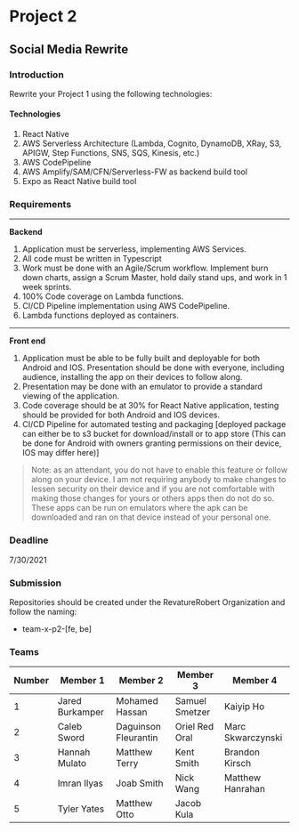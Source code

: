 # Project 2

## Social Media Rewrite

### Introduction 
Rewrite your Project 1 using the following technologies:

#### Technologies
1. React Native
2. AWS Serverless Architecture (Lambda, Cognito, DynamoDB, XRay, S3, APIGW, Step Functions, SNS, SQS, Kinesis, etc.)
3. AWS CodePipeline
4. AWS Amplify/SAM/CFN/Serverless-FW as backend build tool
5. Expo as React Native build tool

### Requirements

---
**Backend**
1. Application must be serverless, implementing AWS Services.
2. All code must be written in Typescript
3. Work must be done with an Agile/Scrum workflow. Implement burn down charts, assign a Scrum Master, hold daily stand ups, and work in 1 week sprints.
4. 100% Code coverage on Lambda functions.
5. CI/CD Pipeline implementation using AWS CodePipeline.
6. Lambda functions deployed as containers.

---
**Front end**
1. Application must be able to be fully built and deployable for both Android and IOS. Presentation should be done with everyone, including audience, installing the app on their devices to follow along.
2. Presentation may be done with an emulator to provide a standard viewing of the application.
3. Code coverage should be at 30% for React Native application, testing should be provided for both Android and IOS devices.
4. CI/CD Pipeline for automated testing and packaging [deployed package can either be to s3 bucket for download/install or to app store (This can be done for Android with owners granting permissions on their device, IOS may differ here)]
> Note: as an attendant, you do not have to enable this feature or follow along on your device. I am not requiring anybody to make changes to lessen security on their device and if you are not comfortable with making those changes for yours or others apps then do not do so. These apps can be run on emulators where the apk can be downloaded and ran on that device instead of your personal one.

### Deadline
7/30/2021

### Submission
Repositories should be created under the RevatureRobert Organization and follow the naming:
- team-x-p2-[fe, be]

### Teams
| Number | Member 1 | Member 2 | Member 3 | Member 4 |
| ------ | -------- | -------- | -------- | -------- |
| 1 | Jared Burkamper | Mohamed Hassan | Samuel Smetzer | Kaiyip Ho |
| 2 | Caleb Sword | Daguinson Fleurantin | Oriel Red Oral | Marc Skwarczynski |
| 3 | Hannah Mulato | Matthew Terry | Kent Smith | Brandon Kirsch |
| 4 | Imran Ilyas | Joab Smith | Nick Wang |Matthew Hanrahan
| 5 | Tyler Yates | Matthew Otto | Jacob Kula